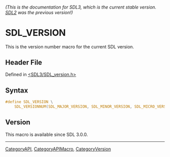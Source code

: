###### (This is the documentation for SDL3, which is the current stable version. [SDL2](https://wiki.libsdl.org/SDL2/) was the previous version!)
# SDL_VERSION

This is the version number macro for the current SDL version.

## Header File

Defined in [<SDL3/SDL_version.h>](https://github.com/libsdl-org/SDL/blob/main/include/SDL3/SDL_version.h)

## Syntax

```c
#define SDL_VERSION \
    SDL_VERSIONNUM(SDL_MAJOR_VERSION, SDL_MINOR_VERSION, SDL_MICRO_VERSION)
```

## Version

This macro is available since SDL 3.0.0.

----
[CategoryAPI](CategoryAPI), [CategoryAPIMacro](CategoryAPIMacro), [CategoryVersion](CategoryVersion)


